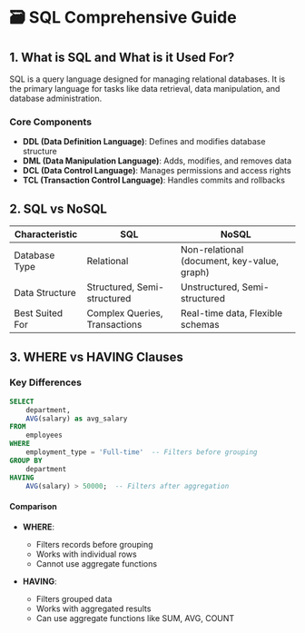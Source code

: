 # 🗃️ SQL Comprehensive Guide

## 1. What is SQL and What is it Used For?

SQL is a query language designed for managing relational databases. It is the primary language for tasks like data retrieval, data manipulation, and database administration.

### Core Components

- **DDL (Data Definition Language)**: Defines and modifies database structure
- **DML (Data Manipulation Language)**: Adds, modifies, and removes data
- **DCL (Data Control Language)**: Manages permissions and access rights
- **TCL (Transaction Control Language)**: Handles commits and rollbacks

## 2. SQL vs NoSQL

| Characteristic | SQL | NoSQL |
|---------------|-----|-------|
| Database Type | Relational | Non-relational (document, key-value, graph) |
| Data Structure | Structured, Semi-structured | Unstructured, Semi-structured |
| Best Suited For | Complex Queries, Transactions | Real-time data, Flexible schemas |

## 3. WHERE vs HAVING Clauses

### Key Differences

```sql
SELECT 
    department, 
    AVG(salary) as avg_salary
FROM 
    employees
WHERE 
    employment_type = 'Full-time'  -- Filters before grouping
GROUP BY 
    department
HAVING 
    AVG(salary) > 50000;  -- Filters after aggregation
```

#### Comparison
- **WHERE**: 
  - Filters records before grouping
  - Works with individual rows
  - Cannot use aggregate functions

- **HAVING**:
  - Filters grouped data
  - Works with aggregated results
  - Can use aggregate functions like SUM, AVG, COUNT

